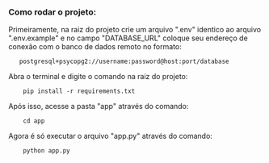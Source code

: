 ### Como rodar o projeto:

Primeiramente, na raiz do projeto crie um arquivo ".env" identico ao arquivo ".env.example" e no campo "DATABASE_URL" coloque seu endereço de conexão com o banco de dados remoto no formato: 

       postgresql+psycopg2://username:password@host:port/database

Abra o terminal e digite o comando na raiz do projeto:

        pip install -r requirements.txt

Após isso, acesse a pasta "app" através do comando:

        cd app

Agora é só executar o arquivo "app.py" através do comando:

        python app.py
